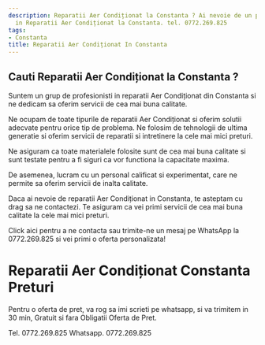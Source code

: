 ```yaml
---
description: Reparatii Aer Condiționat la Constanta ? Ai nevoie de un profesionist
  in Reparatii Aer Condiționat la Constanta. tel. 0772.269.825
tags:
- Constanta
title: Reparatii Aer Condiționat In Constanta
---
```



## Cauti Reparatii Aer Condiționat la Constanta ?


Suntem un grup de profesionisti in reparatii Aer Condiționat din Constanta si ne dedicam sa oferim servicii de cea mai buna calitate.

Ne ocupam de toate tipurile de reparatii Aer Condiționat si oferim solutii adecvate pentru orice tip de problema. Ne folosim de tehnologii de ultima generatie si oferim servicii de reparatii si intretinere la cele mai mici preturi.

Ne asiguram ca toate materialele folosite sunt de cea mai buna calitate si sunt testate pentru a fi siguri ca vor functiona la capacitate maxima.

De asemenea, lucram cu un personal calificat si experimentat, care ne permite sa oferim servicii de inalta calitate.

Daca ai nevoie de reparatii Aer Condiționat in Constanta, te asteptam cu drag sa ne contactezi. Te asiguram ca vei primi servicii de cea mai buna calitate la cele mai mici preturi.

Click aici pentru a ne contacta sau trimite-ne un mesaj pe WhatsApp la 0772.269.825 si vei primi o oferta personalizata!

# Reparatii Aer Condiționat Constanta Preturi
Pentru o oferta de pret, va rog sa imi scrieti pe whatsapp, si va trimitem in 30 min, Gratuit si fara Obligatii Oferta de Pret.

Tel. 0772.269.825
Whatsapp. 0772.269.825